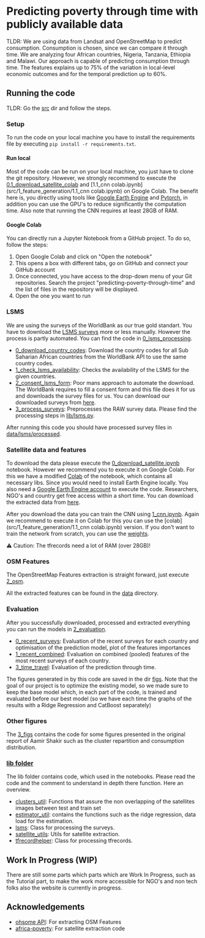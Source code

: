 # Predicting poverty through time with publicly available data

TLDR: We are using data from Landsat and OpenStreetMap to predict consumption. Consumption is chosen, since we can compare it through time. We are analyzing four African countries, Nigeria, Tanzania, Ethiopia and Malawi. Our approach is capable of predicting consumption through time. The features explains up to 75% of the variation in local-level economic outcomes and for the temporal prediction up to 60%. 

## Running the code

TLDR: Go the [src](src/) dir and follow the steps. 

### Setup
To run the code on your local machine you have to install the requirements file by executing `pip install -r requirements.txt`.

#### Run local

Most of the code can be run on your local machine, you just have to clone the git repository. However, we strongly recommend to execute the [0.1_download_satellite_colab](src/1_feature_generation/0.1_download_satellite_colab.ipynb) and [1.1_cnn colab.ipynb](src/1_feature_generation/1.1_cnn colab.ipynb) on Google Colab. The benefit here is, you directly using tools like [Google Earth Engine](https://earthengine.google.com/) and [Pytorch](https://pytorch.org/), in addition you can use the GPU's to reduce significantly the computation time. Also note that running the CNN requires at least 28GB of RAM.

#### Google Colab

You can directly run a Jupyter Notebook from a GitHub project. To do so, follow the steps:

1. Open Google Colab and click on "Open the notebook"
2. This opens a box with different tabs, go on GitHub and connect your GitHub account
3. Once connected, you have access to the drop-down menu of your Git repositories. Search the project "predicting-poverty-through-time" and the list of files in the repository will be displayed. 
4. Open the one you want to run 

### LSMS

We are using the surveys of the WorldBank as our true gold standart. You have to download the [LSMS surveys](https://microdata.worldbank.org/index.php/catalog/lsms) more or less manually. However the process is partly automated. You can find the code in [0_lsms_processing](src/0_lsms_processing/). 

- [0_download_country_codes](src/0_lsms_processing/0_download_country_codes.ipynb): Download the country codes for all Sub Saharian African countries from the WorldBank API to use the same country codes.
- [1_check_lsms_availability](src/0_lsms_processing/1_check_lsms_availability.ipynb): Checks the availability of the LSMS for the given countries.
- [2_consent_lsms_form](src/0_lsms_processing/2_consent_lsms_form.ipynb): Poor mans approach to automate the download. The WorldBank requires to fill a consent form and this file does it for us and downloads the survey files for us. You can download our downloaded surveys from [here](https://drive.google.com/file/d/1IlF66tdPrty5OmGdWGd7iN39KZCV-iKD/view?usp=sharing).
- [3_process_surveys](src/0_lsms_processing/3_process_surveys.ipynb): Preprocesses the RAW survey data. Please find the processing steps in [lib/lsms.py](src/lib/lsms.py). 

After running this code you should have processed survey files in [data/lsms/processed](data/lsms/processed).

### Satellite data and features

To download the data please execute the [0_download_satellite.ipynb](src/1_feature_generation/0_download_satellite.ipynb) notebook. However we recommend you to execute it on Google Colab. For this we have a modified [Colab](src/1_feature_generation/0.1_download_satellite_colab.ipynb) of the notebook, which contains all necessary libs. Since you would need to install Earth Engine locally. You also need a [Google Earth Engine account](https://earthengine.google.com/) to execute the code. Researchers, NGO's and country get free access within a short time. You can download the extracted data from [here](https://drive.google.com/file/d/1HJ3Q6BhmcZsRxb-JjhSkL6zH7hoMj1HB/view?usp=sharing).

After you download the data you can train the CNN using [1_cnn.ipynb](src/1_feature_generation/1_cnn.ipynb). Again we recommend to execute it on Colab for this you can use the [colab](src/1_feature_generation/1.1_cnn colab.ipynb) version. If you don't want to train the network from scratch, you can use the [weights](https://drive.google.com/file/d/1Vt6wC4d0qdbyzJlIILPCaf8zWoMbTzGB/view?usp=sharing).

⚠ Caution: The tfrecords need a lot of RAM (over 28GB)! 

### OSM Features 

The OpenStreetMap Features extraction is straight forward, just execute [2_osm](src/1_feature_generation/2_osm.ipynb). 


All the extracted features can be found in the [data](data/) directory. 

### Evaluation 

After you successfully downloaded, processed and extracted everything you can run the models in [2_evaluation](src/2_evaluation).  
- [0_recent_surveys](src/2_evaluation/0_recent_surveys.ipynb): Evaluation of the recent surveys for each country and optimisation of the prediction model, plot of the features importances
- [1_recent_combined](src/2_evaluation/1_recent_combined.ipynb): Evaluation on combined (pooled) features of the most recent surveys of each country.
- [3_time_travel](src/2_evaluation/3_time_travel.ipynb): Evaluation of the prediction through time. 

The figures generated in by this code are saved in the dir [figs](figs/).
Note that the goal of our project is to optimize the existing model, so we made sure to keep the base model which, in each part of the code, is trained and evaluated before our best model (so we have each time the graphs of the results with a Ridge Regression and CatBoost separately)


### Other figures

The [3_figs](src/3_figs/) contains the code for some figures presented in the original report of Aamir Shakir such as the cluster repartition and consumption distribution.

### [lib folder](src/lib/) 

The lib folder contains code, which used in the notebooks. Please read the code and the comment to understand in depth there function. Here an overview.

- [clusters_util](src/lib/clusters_util.py): Functions that assure the non overlapping of the satellites images between test and train set
- [estimator_util](src/lib/estimator_util.py): contains the functions such as the ridge regression, data load for the estimation.
- [lsms](src/lib/lsms.py): Class for processing the surveys.
- [satellite_utils](src/lib/satellite_utils.py): Utils for satellite extraction.
- [tfrecordhelper](src/lib/tfrecordhelper.py): Class for processing tfrecords.


## Work In Progress (WIP)

There are still some parts which parts which are Work In Progress, such as the Tutorial part, to make the work more accessible for NGO's and non tech folks also the website is currently in progress.

## Acknowledgements
- [ohsome API](https://github.com/GIScience/ohsome-py): For extracting OSM Features
- [africa-poverty](https://github.com/sustainlab-group/africa_poverty): For satellite extraction code